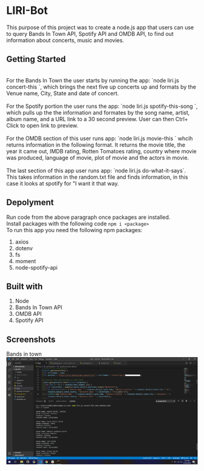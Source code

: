 # LIRI-Bot
This purpose of this project was to create a node.js app that users can use to query Bands In Town API, Spotify API and OMDB API, to find out information about concerts, music and movies. 
<br>
## Getting Started
<br>
For the Bands In Town the user starts by running the app: `node liri.js concert-this <artist/ band name>`, which brings the next five up concerts up and formats by the Venue name, City, State and date of concert.
<br>
<br>
For the Spotify portion the user runs the app: `node liri.js spotify-this-song <song name>`, which pulls up the the information and formates by the song name, artist, album name, and a URL link to a 30 second preview. User can then Ctrl+ Click to open link to preview. 
<br>
<br>
For the OMDB section of this user runs app: `node liri.js movie-this <movie name>` whcih returns information in the following format. It returns the movie title, the year it came out, IMDB rating, Rotten Tomatoes rating, country where movie was produced, language of movie, plot of movie and the actors in movie. 
<br>
<br>
The last section of this app user runs app: `node liri.js do-what-it-says`. This takes information in the random.txt file and finds information, in this case it looks at spotify for "I want it that way.
 
 ## Depolyment
 Run code from the above paragraph once packages are installed.
 <br>
 Install packages with the following code `npm i <package>`
 <br>
 To run this app you need the following npm packages:
 <br>
 1. axios
 2. dotenv
 3. fs
 4. moment
 5. node-spotify-api
 
 ## Built with 
 1. Node
 2. Bands In Town API
 3. OMDB API
 4. Spotify API
 ## Screenshots
 Bands in town
 <br>
 ![Bands in town](concert-liri.png)
 
